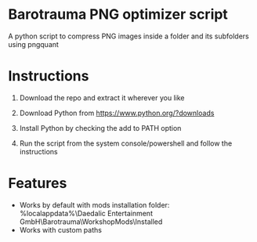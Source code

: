 # Barotrauma PNG optimizer script
 A python script to compress PNG images inside a folder and its subfolders using pngquant

# Instructions
1. Download the repo and extract it wherever you like

2. Download Python from https://www.python.org/?downloads

3. Install Python by checking the add to PATH option

4. Run the script from the system console/powershell and follow the instructions

# Features
- Works by default with mods installation folder: %localappdata%\Daedalic Entertainment GmbH\Barotrauma\WorkshopMods\Installed
- Works with custom paths
